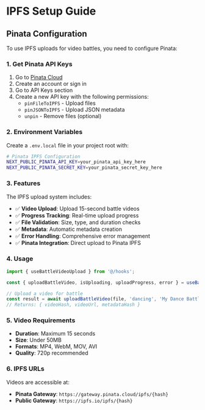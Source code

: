 # IPFS Setup Guide

## Pinata Configuration

To use IPFS uploads for video battles, you need to configure Pinata:

### 1. Get Pinata API Keys

1. Go to [Pinata Cloud](https://app.pinata.cloud/developers)
2. Create an account or sign in
3. Go to API Keys section
4. Create a new API key with the following permissions:
   - `pinFileToIPFS` - Upload files
   - `pinJSONToIPFS` - Upload JSON metadata
   - `unpin` - Remove files (optional)

### 2. Environment Variables

Create a `.env.local` file in your project root with:

```bash
# Pinata IPFS Configuration
NEXT_PUBLIC_PINATA_API_KEY=your_pinata_api_key_here
NEXT_PUBLIC_PINATA_SECRET_KEY=your_pinata_secret_key_here
```

### 3. Features

The IPFS upload system includes:

- ✅ **Video Upload**: Upload 15-second battle videos
- ✅ **Progress Tracking**: Real-time upload progress
- ✅ **File Validation**: Size, type, and duration checks
- ✅ **Metadata**: Automatic metadata creation
- ✅ **Error Handling**: Comprehensive error management
- ✅ **Pinata Integration**: Direct upload to Pinata IPFS

### 4. Usage

```typescript
import { useBattleVideoUpload } from '@/hooks';

const { uploadBattleVideo, isUploading, uploadProgress, error } = useBattleVideoUpload();

// Upload a video for battle
const result = await uploadBattleVideo(file, 'dancing', 'My Dance Battle');
// Returns: { videoHash, videoUrl, metadataHash }
```

### 5. Video Requirements

- **Duration**: Maximum 15 seconds
- **Size**: Under 50MB
- **Formats**: MP4, WebM, MOV, AVI
- **Quality**: 720p recommended

### 6. IPFS URLs

Videos are accessible at:
- **Pinata Gateway**: `https://gateway.pinata.cloud/ipfs/{hash}`
- **Public Gateway**: `https://ipfs.io/ipfs/{hash}`
